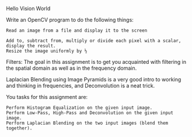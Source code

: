 Hello Vision World

Write an OpenCV program to do the following things:

    Read an image from a file and display it to the screen

    Add to, subtract from, multiply or divide each pixel with a scalar, display the result.
    Resize the image uniformly by ½

Filters:
The goal in this assignment is to get you acquainted with filtering in the spatial domain as well as in the frequency domain.

Laplacian Blending using Image Pyramids is a very good intro to working and thinking in frequencies, and Deconvolution is a neat trick.

You tasks for this assignment are:

    Perform Histogram Equalization on the given input image.
    Perform Low-Pass, High-Pass and Deconvolution on the given input image.
    Perform Laplacian Blending on the two input images (blend them together).
